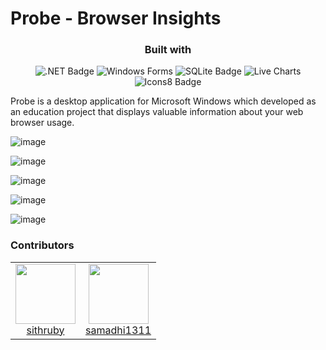 # Probe - Browser Insights

<div align="center">

### Built with

![.NET Badge](https://img.shields.io/badge/.NET-512BD4?logo=dotnet&logoColor=fff&style=for-the-badge)
![Windows Forms](https://img.shields.io/badge/Windows%20Forms-%230079d5.svg?style=for-the-badge&logo=libreoffice&logoColor=white)
![SQLite Badge](https://img.shields.io/badge/SQLite-003B57?logo=sqlite&logoColor=fff&style=for-the-badge)
![Live Charts](https://img.shields.io/badge/Live%20Charts-13324B?style=for-the-badge&logo=chartdotjs&logoColor=white)
![Icons8 Badge](https://img.shields.io/badge/Icons8-1FB141?logo=icons8&logoColor=fff&style=for-the-badge)

</div>

Probe is a desktop application for Microsoft Windows which developed as an education project that displays valuable information about your web browser usage.

![image](https://user-images.githubusercontent.com/69573759/216881452-bc8686fb-3780-4c78-b7cb-dc73c1cd4bb3.png)

![image](https://user-images.githubusercontent.com/69573759/217550378-cc85355f-2ab4-45ed-a55f-bb8f39a56267.png)

![image](https://user-images.githubusercontent.com/69573759/216881666-88430dca-6f68-4d32-815f-ef63f53e43a6.png)

![image](https://user-images.githubusercontent.com/69573759/216881693-c6592047-8a2d-4c6f-bce8-be495af7ec61.png)

![image](https://user-images.githubusercontent.com/69573759/218238846-f29c66d3-06ff-4adf-8624-561d742e9dc1.png)

<div align="left">

### Contributors

<table>
    <tr>
        <td align="center"><img src="https://github.com/sithruby.png" width="96"><br /><a href="https://github.com/sithruby">sithruby</a></td>
        <td align="center"><img src="https://github.com/samadhi1311.png" width="96"><br /><a href="https://github.com/samadhi1311">samadhi1311</a></td>
    </tr>
</table>
</div>
